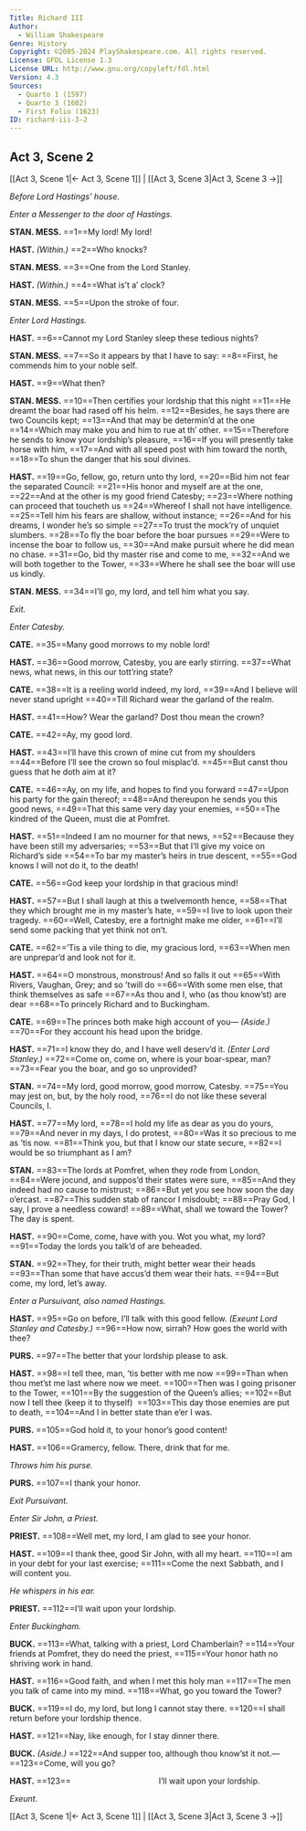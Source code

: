 ```yaml
---
Title: Richard III
Author: 
  - William Shakespeare
Genre: History
Copyright: ©2005-2024 PlayShakespeare.com. All rights reserved.
License: GFDL License 1.3
License URL: http://www.gnu.org/copyleft/fdl.html
Version: 4.3
Sources:
  - Quarto 1 (1597)
  - Quarto 3 (1602)
  - First Folio (1623)
ID: richard-iii-3-2
---
```


## Act 3, Scene 2
[[Act 3, Scene 1|← Act 3, Scene 1]] | [[Act 3, Scene 3|Act 3, Scene 3 →]]

*Before Lord Hastings’ house.*

*Enter a Messenger to the door of Hastings.*

**STAN. MESS.**
==1==My lord! My lord!

**HAST.**
*(Within.)*
==2==Who knocks?

**STAN. MESS.**
==3==One from the Lord Stanley.

**HAST.**
*(Within.)*
==4==What is’t a’ clock?

**STAN. MESS.**
==5==Upon the stroke of four.

*Enter Lord Hastings.*

**HAST.**
==6==Cannot my Lord Stanley sleep these tedious nights?

**STAN. MESS.**
==7==So it appears by that I have to say:
==8==First, he commends him to your noble self.

**HAST.**
==9==What then?

**STAN. MESS.**
==10==Then certifies your lordship that this night
==11==He dreamt the boar had rased off his helm.
==12==Besides, he says there are two Councils kept;
==13==And that may be determin’d at the one
==14==Which may make you and him to rue at th’ other.
==15==Therefore he sends to know your lordship’s pleasure,
==16==If you will presently take horse with him,
==17==And with all speed post with him toward the north,
==18==To shun the danger that his soul divines.

**HAST.**
==19==Go, fellow, go, return unto thy lord,
==20==Bid him not fear the separated Council:
==21==His honor and myself are at the one,
==22==And at the other is my good friend Catesby;
==23==Where nothing can proceed that toucheth us
==24==Whereof I shall not have intelligence.
==25==Tell him his fears are shallow, without instance;
==26==And for his dreams, I wonder he’s so simple
==27==To trust the mock’ry of unquiet slumbers.
==28==To fly the boar before the boar pursues
==29==Were to incense the boar to follow us,
==30==And make pursuit where he did mean no chase.
==31==Go, bid thy master rise and come to me,
==32==And we will both together to the Tower,
==33==Where he shall see the boar will use us kindly.

**STAN. MESS.**
==34==I’ll go, my lord, and tell him what you say.

*Exit.*

*Enter Catesby.*

**CATE.**
==35==Many good morrows to my noble lord!

**HAST.**
==36==Good morrow, Catesby, you are early stirring.
==37==What news, what news, in this our tott’ring state?

**CATE.**
==38==It is a reeling world indeed, my lord,
==39==And I believe will never stand upright
==40==Till Richard wear the garland of the realm.

**HAST.**
==41==How? Wear the garland? Dost thou mean the crown?

**CATE.**
==42==Ay, my good lord.

**HAST.**
==43==I’ll have this crown of mine cut from my shoulders
==44==Before I’ll see the crown so foul misplac’d.
==45==But canst thou guess that he doth aim at it?

**CATE.**
==46==Ay, on my life, and hopes to find you forward
==47==Upon his party for the gain thereof;
==48==And thereupon he sends you this good news,
==49==That this same very day your enemies,
==50==The kindred of the Queen, must die at Pomfret.

**HAST.**
==51==Indeed I am no mourner for that news,
==52==Because they have been still my adversaries;
==53==But that I’ll give my voice on Richard’s side
==54==To bar my master’s heirs in true descent,
==55==God knows I will not do it, to the death!

**CATE.**
==56==God keep your lordship in that gracious mind!

**HAST.**
==57==But I shall laugh at this a twelvemonth hence,
==58==That they which brought me in my master’s hate,
==59==I live to look upon their tragedy.
==60==Well, Catesby, ere a fortnight make me older,
==61==I’ll send some packing that yet think not on’t.

**CATE.**
==62==’Tis a vile thing to die, my gracious lord,
==63==When men are unprepar’d and look not for it.

**HAST.**
==64==O monstrous, monstrous! And so falls it out
==65==With Rivers, Vaughan, Grey; and so ’twill do
==66==With some men else, that think themselves as safe
==67==As thou and I, who (as thou know’st) are dear
==68==To princely Richard and to Buckingham.

**CATE.**
==69==The princes both make high account of you⁠—
*(Aside.)*
==70==For they account his head upon the bridge.

**HAST.**
==71==I know they do, and I have well deserv’d it.
*(Enter Lord Stanley.)*
==72==Come on, come on, where is your boar-spear, man?
==73==Fear you the boar, and go so unprovided?

**STAN.**
==74==My lord, good morrow, good morrow, Catesby.
==75==You may jest on, but, by the holy rood,
==76==I do not like these several Councils, I.

**HAST.**
==77==My lord,
==78==I hold my life as dear as you do yours,
==79==And never in my days, I do protest,
==80==Was it so precious to me as ’tis now.
==81==Think you, but that I know our state secure,
==82==I would be so triumphant as I am?

**STAN.**
==83==The lords at Pomfret, when they rode from London,
==84==Were jocund, and suppos’d their states were sure,
==85==And they indeed had no cause to mistrust;
==86==But yet you see how soon the day o’ercast.
==87==This sudden stab of rancor I misdoubt;
==88==Pray God, I say, I prove a needless coward!
==89==What, shall we toward the Tower? The day is spent.

**HAST.**
==90==Come, come, have with you. Wot you what, my lord?
==91==Today the lords you talk’d of are beheaded.

**STAN.**
==92==They, for their truth, might better wear their heads
==93==Than some that have accus’d them wear their hats.
==94==But come, my lord, let’s away.

*Enter a Pursuivant, also named Hastings.*

**HAST.**
==95==Go on before, I’ll talk with this good fellow.
*(Exeunt Lord Stanley and Catesby.)*
==96==How now, sirrah? How goes the world with thee?

**PURS.**
==97==The better that your lordship please to ask.

**HAST.**
==98==I tell thee, man, ’tis better with me now
==99==Than when thou met’st me last where now we meet.
==100==Then was I going prisoner to the Tower,
==101==By the suggestion of the Queen’s allies;
==102==But now I tell thee (keep it to thyself) 
==103==This day those enemies are put to death,
==104==And I in better state than e’er I was.

**PURS.**
==105==God hold it, to your honor’s good content!

**HAST.**
==106==Gramercy, fellow. There, drink that for me.

*Throws him his purse.*

**PURS.**
==107==I thank your honor.

*Exit Pursuivant.*

*Enter Sir John, a Priest.*

**PRIEST.**
==108==Well met, my lord, I am glad to see your honor.

**HAST.**
==109==I thank thee, good Sir John, with all my heart.
==110==I am in your debt for your last exercise;
==111==Come the next Sabbath, and I will content you.

*He whispers in his ear.*

**PRIEST.**
==112==I’ll wait upon your lordship.

*Enter Buckingham.*

**BUCK.**
==113==What, talking with a priest, Lord Chamberlain?
==114==Your friends at Pomfret, they do need the priest,
==115==Your honor hath no shriving work in hand.

**HAST.**
==116==Good faith, and when I met this holy man
==117==The men you talk of came into my mind.
==118==What, go you toward the Tower?

**BUCK.**
==119==I do, my lord, but long I cannot stay there.
==120==I shall return before your lordship thence.

**HAST.**
==121==Nay, like enough, for I stay dinner there.

**BUCK.**
*(Aside.)*
==122==And supper too, although thou know’st it not.⁠—
==123==Come, will you go?

**HAST.**
==123==           I’ll wait upon your lordship.

*Exeunt.*

[[Act 3, Scene 1|← Act 3, Scene 1]] | [[Act 3, Scene 3|Act 3, Scene 3 →]]